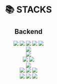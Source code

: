 <div align=center><h1>📚 STACKS</h1></div>

<div align=center> 
  <h2>Backend</h2>
  <img src="https://img.shields.io/badge/java-007396?style=for-the-badge&logo=java&logoColor=white">
  <img src="https://img.shields.io/badge/spring-#6DB33F?style=for-the-badge&logo=spring&logoColor=white"> 
  <img src="https://img.shields.io/badge/springsecurity-#6DB33F?style=for-the-badge&logo=springsecurity&logoColor=white"> 
  <img src="https://img.shields.io/badge/springboot-#6DB33F?style=for-the-badge&logo=springboot&logoColor=white"> 
  <img src="https://img.shields.io/badge/hibernate-#59666C?style=for-the-badge&logo=hibernate&logoColor=white"> 
  <br>

  <img src="https://img.shields.io/badge/TypeScript-#3178C6?style=for-the-badge&logo=typescript&logoColor=black"> 
  <br>

  <img src="https://img.shields.io/badge/mysql-4479A1?style=for-the-badge&logo=mysql&logoColor=white"> 
  <br>
  
  <img src="https://img.shields.io/badge/react-61DAFB?style=for-the-badge&logo=react&logoColor=black"> 
  <img src="https://img.shields.io/badge/node.js-339933?style=for-the-badge&logo=Node.js&logoColor=white">
  <br>
  
  <img src="https://img.shields.io/badge/spring-6DB33F?style=for-the-badge&logo=spring&logoColor=white"> 
  
  <br>

  <img src="https://img.shields.io/badge/linux-FCC624?style=for-the-badge&logo=linux&logoColor=black"> 
  <img src="https://img.shields.io/badge/amazonaws-232F3E?style=for-the-badge&logo=amazonaws&logoColor=white"> 
  <img src="https://img.shields.io/badge/apache tomcat-F8DC75?style=for-the-badge&logo=apachetomcat&logoColor=white">
  <br>
  
  <img src="https://img.shields.io/badge/github-181717?style=for-the-badge&logo=github&logoColor=white">
  <img src="https://img.shields.io/badge/git-F05032?style=for-the-badge&logo=git&logoColor=white">
  <img src="https://img.shields.io/badge/fontawesome-339AF0?style=for-the-badge&logo=fontawesome&logoColor=white">
  <br>
</div>
